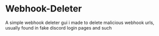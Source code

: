 # Webhook-Deleter
A simple webhook deleter gui i made to delete malicious webhook urls, usually found in fake discord login pages and such
